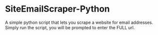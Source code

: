 # SiteEmailScraper-Python

A simple python script that lets you scrape a website for email addresses.
Simply run the script, you will be prompted to enter the FULL url.
